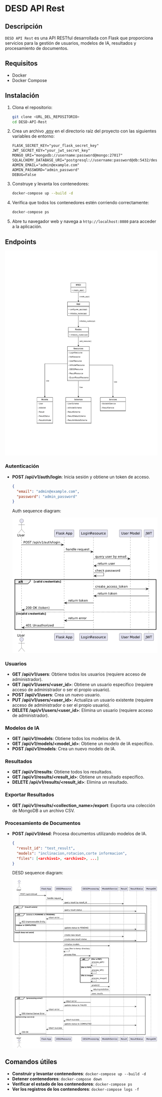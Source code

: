 # DESD API Rest

## Descripción

`DESD API Rest` es una API RESTful desarrollada con Flask que proporciona servicios para la gestión de usuarios, modelos de IA, resultados y procesamiento de documentos.

## Requisitos

- Docker
- Docker Compose

## Instalación

1. Clona el repositorio:

    ```sh
    git clone <URL_DEL_REPOSITORIO>
    cd DESD-API-Rest
    ```

2. Crea un archivo [.env](http://_vscodecontentref_/0) en el directorio raíz del proyecto con las siguientes variables de entorno:

    ```env
    FLASK_SECRET_KEY="your_flask_secret_key"
    JWT_SECRET_KEY="your_jwt_secret_key"
    MONGO_URI="mongodb://username:password@mongo:27017"
    SQLALCHEMY_DATABASE_URI="postgresql://username:password@db:5432/desd_db"
    ADMIN_EMAIL="admin@example.com"
    ADMIN_PASSWORD="admin_password"
    DEBUG=False
    ```

3. Construye y levanta los contenedores:

    ```sh
    docker-compose up --build -d
    ```

4. Verifica que todos los contenedores estén corriendo correctamente:

    ```sh
    docker-compose ps
    ```

5. Abre tu navegador web y navega a `http://localhost:8080` para acceder a la aplicación.

## Endpoints

![DESD UML](docs/pictures/DESD.drawio.png)

### Autenticación

- **POST /api/v1/auth/login**: Inicia sesión y obtiene un token de acceso.

    ```json
    {
      "email": "admin@example.com",
      "password": "admin_password"
    }
    ```

    Auth sequence diagram:

    ![Auth Sequence diagram](docs/pictures/auth-sequence-diagram.png)

### Usuarios

- **GET /api/v1/users**: Obtiene todos los usuarios (requiere acceso de administrador).
- **GET /api/v1/users/<user_id>**: Obtiene un usuario específico (requiere acceso de administrador o ser el propio usuario).
- **POST /api/v1/users**: Crea un nuevo usuario.
- **PUT /api/v1/users/<user_id>**: Actualiza un usuario existente (requiere acceso de administrador o ser el propio usuario).
- **DELETE /api/v1/users/<user_id>**: Elimina un usuario (requiere acceso de administrador).

### Modelos de IA

- **GET /api/v1/models**: Obtiene todos los modelos de IA.
- **GET /api/v1/models/<model_id>**: Obtiene un modelo de IA específico.
- **POST /api/v1/models**: Crea un nuevo modelo de IA.

### Resultados

- **GET /api/v1/results**: Obtiene todos los resultados.
- **GET /api/v1/results/<result_id>**: Obtiene un resultado específico.
- **DELETE /api/v1/results/<result_id>**: Elimina un resultado.

### Exportar Resultados

- **GET /api/v1/results/<collection_name>/export**: Exporta una colección de MongoDB a un archivo CSV.

### Procesamiento de Documentos

- **POST /api/v1/desd**: Procesa documentos utilizando modelos de IA.

    ```json
    {
      "result_id": "test_result",
      "models": "inclinacion,rotacion,corte informacion",
      "files": [<archivo1>, <archivo2>, ...]
    }
    ```

    DESD sequence diagram:

    ![DESD Sequence diagram](docs/pictures/desd-sequence-diagram.png)

## Comandos útiles

- **Construir y levantar contenedores**: `docker-compose up --build -d`
- **Detener contenedores**: `docker-compose down`
- **Verificar el estado de los contenedores**: `docker-compose ps`
- **Ver los registros de los contenedores**: `docker-compose logs -f`